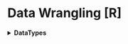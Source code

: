 # Data Wrangling [R]
<div style='width:1000px;margin:auto'>

<details><summary><b>DataTypes</b></summary>
<p>
<p><a href="https://www.statmethods.net/input/datatypes.html">See the whole <b> Datatypes </b> from here</a> </p>

<details><summary><b>1. Vector</b> [Array in python]</summary>
<p>

<details><summary>Vector of <b>Strings</b></summary>
<p>
~~~
# A 'vector' is one of the data types in R. Vectors must contain
# the same type of data, that is the entries must all be of the
# same type: character (most programmers call these strings),
# logical (TRUE or FALSE), or numeric.

udacious <- c("Chris Saden", "Lauren Castellano",
              "Sarah Spikes","Dean Eckles",
              "Andy Brown", "Moira Burke",
              "Kunal Chawla")
~~~
</p>
</details>

<details><summary>Vector of <b>Numbers</b></summary>
<p>
~~~
# R start indexing from 1.
# the output will contain 1 and 10 and all the numbers in between.

numbers <- c(1:10)

numbers

numbers <- c(numbers, 11:20)

numbers
~~~

</p>
</details>

<details><summary><b>Built-in Functions</b> For Vectors</summary>
<p>

<details><summary><b>Get length of characters </b></summary>
<p>
~~~
mystery = nchar(udacious)
mystery

########### output #########
[1] 11 17 12 11 10 11 12  6
~~~
</p>
</details>

<details><summary><b>Element Selection</b></summary>
<p>
~~~
udacious[mystery == 11]


########### output #########
[1] "Chris Saden" "Dean Eckles" "Moira Burke"
~~~
</p>
</details>

</p>
</details> 

</p>
</details>

<details><summary><b>2. Matrices</b></summary>
<p>
~~~
# All columns in a matrix must have the same mode(numeric, character, etc.) and the same length. The general format is

# mymatrix <- matrix(vector, nrow=r, ncol=c, byrow=FALSE,
#   dimnames=list(char_vector_rownames, char_vector_colnames))

# byrow=TRUE indicates that the matrix should be filled by rows. byrow=FALSE indicates that the matrix should be filled by columns (the default). dimnames provides optional labels for the columns and rows.\

# generates 5 x 4 numeric matrix
y<-matrix(1:20, nrow=5,ncol=4)

# another example
cells <- c(1,26,24,68)
rnames <- c("R1", "R2")
cnames <- c("C1", "C2")
mymatrix <- matrix(cells, nrow=2, ncol=2, byrow=TRUE,
  dimnames=list(rnames, cnames))
  
# Identify rows, columns or elements using subscripts.
x[,4] # 4th column of matrix
x[3,] # 3rd row of matrix
x[2:4,1:3] # rows 2,3,4 of columns 1,2,3
~~~
</p>
</details>

<details><summary><b>3. Arrays</b></summary>
<p>
<blockquote>
  <p>Note: Arrays are similar to matrices but can have more than two dimensions. See help(array) for details. </p>
</blockquote>

</p>
</details>

<details><summary><b>4. DataFrames</b></summary>
<p>
<blockquote>
  <p>A data frame is more general than a matrix, in that different columns can have different modes (numeric, character, factor, etc.). This is similar to SAS and SPSS datasets.</p>
</blockquote>
~~~
d <- c(1,2,3,4)
e <- c("red", "white", "red", NA)
f <- c(TRUE,TRUE,TRUE,FALSE)
mydata <- data.frame(d,e,f)
names(mydata) <- c("ID","Color","Passed") # variable names
~~~
</p>
</details>

<details><summary><b>5. Lists</b> [dict in python]</summary>
<p>
<blockquote>
  <p>An ordered collection of objects (components). A list allows you to gather a variety of (possibly unrelated) objects under one name.</p>
</blockquote>
~~~
# example of a list with 4 components -
# a string, a numeric vector, a matrix, and a scaler
w <- list(name="Fred", mynumbers=a, mymatrix=y, age=5.3)

# example of a list containing two lists
v <- c(list1,list2)
~~~

<blockquote>
  <p>Identify elements of a list using the [[]] convention.</p>
</blockquote>
~~~
mylist[[2]] # 2nd component of the list
mylist[["mynumbers"]] # component named mynumbers in list
~~~

</p>
</details>

<details><summary><b>6. Factors</b> [cat variables]</summary>
<p>
<blockquote>
  <p>1. Tell R that a variable is nominal by making it a factor. The factor stores the nominal values as a vector of integers in the range [ 1... k ] (where k is the number of unique values in the nominal variable), and an internal vector of character strings (the original values) mapped to these integers.</p>
</blockquote>
~~~
# variable gender with 20 "male" entries and
# 30 "female" entries
gender <- c(rep("male",20), rep("female", 30))
gender <- factor(gender)
# stores gender as 20 1s and 30 2s and associates
# 1=female, 2=male internally (alphabetically)
# R now treats gender as a nominal variable
summary(gender)
~~~

<blockquote>
  <p>2. An ordered factor is used to represent an ordinal variable.</p>
</blockquote>
~~~
# variable rating coded as "large", "medium", "small'
rating <- ordered(rating, levels=c("small", "medium", "large")
# recodes rating to 1,2,3 and associates
# 1=large, 2=medium, 3=small internally
# R now treats rating as ordinal

# Alternative way
# T means True
rating <- factor(rating, levels=c("small", "medium", "large"), ordered=T)
~~~

</p>
</details>

</p>
</details>

<details><summary><b>DataFrame</b></summary>
<p>

<details><summary><b>Load DataFrame</b></summary>
<p>
~~~
# You should see mtcars appear in the 'Environment' tab with
# <Promise> listed next to it. 

# The object (mtcars) appears as a 'Promise' object in the
# workspace until we run some code that uses the object.

# R has stored the mtcars data into a spreadsheet-like object
# called a data frame. Run the next command to see what variables
# are in the data set and to fully load the data set as an
# object in R. You should see <Promise> disappear when you
# run the next line of code.

# Load from existing R dataframes.
data(mtcars)

## Load from csv file
# we use stringsAsFactors=FALSE to treat strings as strings not factors
# Note: Factor means a categorical variable that has different flavors or levels.
statesInfo <- read.csv('stateData.csv', stringsAsFactors=FALSE)

## Load from tsv
df <- read.delim('pseudo_facebook.tsv')
df <- read.csv('pseudo_facebook.tsv', sep='\t')
~~~
</p>
</details>


<details><summary>Print <b>Column names</b> and <b>Row names</b></summary>
<p>
~~~
# Print out all the data frame
mtcars

# Print the name of the columns
names(mtcars)

# Print the name of the rows
row.names(mtcars)

# Run this code to change the row names of the cars to numbers.
row.names(mtcars) <- c(1:32)
~~~
</p>
</details>

<details><summary>Print <b>Structure</b> of <b>DataFrame</b> [.info]</summary>
<p>
~~~
# str = structure
str(mtcars)

########## output ##########
'data.frame':	32 obs. of  11 variables:
 $ mpg : num  21 21 22.8 21.4 18.7 18.1 14.3 24.4 22.8 19.2 ...
 $ cyl : num  6 6 4 6 8 6 8 4 4 6 ...
 $ disp: num  160 160 108 258 360 ...
 $ hp  : num  110 110 93 110 175 105 245 62 95 123 ...
 $ drat: num  3.9 3.9 3.85 3.08 3.15 2.76 3.21 3.69 3.92 3.92 ...
 $ wt  : num  2.62 2.88 2.32 3.21 3.44 ...
 $ qsec: num  16.5 17 18.6 19.4 17 ...
 $ vs  : num  0 0 1 1 0 1 0 1 1 1 ...
 $ am  : num  1 1 1 0 0 0 0 0 0 0 ...
 $ gear: num  4 4 4 3 3 3 3 4 4 4 ...
 $ carb: num  4 4 1 1 2 1 4 2 2 4 ...
~~~
</p>
</details>

<details><summary>Print <b>Shape</b> of <b>DataFrame</b> [.shape]</summary>
<p>
~~~
# print out the dimensions
dim(mtcars)

########## output ##########
[1] 32 11		# 32 rows, 11 columns
~~~
</p>
</details>

<details><summary><b>Head</b> & <b>Tail</b> [.head(), .tail()]</summary>
<p>
~~~
# It's tedious to relabel our data frame with the right car names
# so let's reload the data set and print out the first ten rows.

data(mtcars)
head(mtcars, 10)

# The head() function prints out the first six rows of a data frame
# by default. Run the code below to see.
head(mtcars)

# I think you'll know what this does.
tail(mtcars, 3)
~~~
</p>
</details>

<details><summary><b>summary</b> [.describe()]</summary>
<p>
~~~
# like df.descibe in python to show some descriptive statistics about the columns in the data frame.
summary(df)
~~~
</p>
</details>

<details><summary>How many <b>unique</b> values in <b>a Categorical (factor)</b> Variable</summary>
<p>
~~~
# like df.descibe in python to show some descriptive statistics about the columns in the data frame.
table(df$cat_col)

######### output ################ age
      18-24       25-34       35-44       45-54       55-64 65 or Above    Under 18 
      15802       11575        2257         502         140          60        2330 
~~~

<h4>2. Show only the levels of the categorical variable</h4>
~~~
levels(df$cat_col)

####### Output ##########
[1] "female" "male"  
~~~
</p>
</details>

<details><summary><b>By</b> statistic [.groupby in Python]</summary><p>
~~~
# (numeric variable, cat variable, statistic)
by(df$friend_count, df$gender, summary)

##### Output #####
df$gender: female
   Min. 1st Qu.  Median    Mean 3rd Qu.    Max. 
      0      37      96     242     244    4923 
------------------------------------------------------------------- 
df$gender: male
   Min. 1st Qu.  Median    Mean 3rd Qu.    Max. 
      0      27      74     165     182    4917 
~~~
</p></details>

<details><summary><b>Select specific Column</b></summary>
<p>
~~~
# 12. Let's examine our car data more closely. We can access an
# an individual variable (or column) from the data frame using
# the '$' sign. Run the code below to print out the variable
# miles per gallon. This is the mpg column in the data frame.

mtcars$mpg

# Print out any two other variables to the console.
mtcars$cyl
mtcars$drat

# Select by numbers of columns
head(statesInfo[, c(1, 2, 3)])

# Select a bunch of columns by number
head(df[, 1:5])  # select from first column to the fifth.
~~~
</p>
</details>

<details><summary><b>Select based on Condition</b></summary>
<p>
~~~
# 1. using "subset(dataframe, condition on columns)" 
stateSubset <- subset(df, state.region == 1)

# 2. using "df[Rows Condition, Columns Condition]
stateSubset <- df[df$state.region == 1, ]   # Select all columns for that condition

## Note: "state.region" is the name of the columns
~~~
</p>
</details>

<details><summary>Remove <b>Missing Values</b></summary>
<p>
~~~
# Extract missing data (in thise case, returns empty)
df_without_na <- na.omit(df)

# NOTE:
# In this case, you get an empty data frame, because every state has at least one missing value amongst the 153 fields. In contrast, if you ran the function with income_total, you’d just get the same data frame, because no values are missing for the first seven columns.
~~~
</p>
</details>

<details><summary><b>Merge</b> 2 dataframes together [.merge]</summary>
<p>
~~~
# Combine
income0813 <- merge(df1, df2, by="Id")
~~~
</p>
</details>


<details><summary><b>Save</b> dataframe as csv file [.to_csv]</summary>
<p>
~~~
# Save df in a csv file
write.table(income_total, "data/income-totals.csv",
    row.names=FALSE, sep=",")

~~~
</p>
</details>

</p>
</details>


<details><summary><b>Statistics</b></summary>
<p>
~~~
# This is a vector containing the mpg (miles per gallon) of
# the 32 cars. Run this next line of code to get the average mpg for
# for all the cars. What is it?
mean(mtcars$mpg)
~~~
</p>
</details>

<details><summary><b>Misc</b></summary>
<p>

<details><summary>Needs <b>Help</b></summary>
<p>
~~~
# Add '?' before any command to get some describtion
?names(mtcars)
~~~
</p>
</details>

<details><summary><b>Key Bindings</b></summary>
<p>
<ol>
<li><b>[Ctrl + Enter]</b>: Perform the current command, and move the cursor to the following command.</li>

<li><b>[Alt + Enter]</b>: Perform <i>only</i> the current command.</li>
</ol>
</p>
</details>

<details><summary>See or Change <b>Location</b></summary>
<p>
~~~
# see the working directory
getwd()

# change the working directory
setwd('link/to/path')
~~~
</p>
</details>

<details><summary>See files in the current directory</summary>
<p>
~~~
# see files in the current directory
list.files()
~~~
</p>
</details>

</p>
</details>

<details><summary><b>Rmd</b></summary>
<p>
<h4>markdown for R in Rstudio</h4>
<h4>Note:</h4> After you finish, press <b>knit</b>in Rstudio to convert Rmd to HTML.
~~~
# Example
Speed and Stopping Distances of Cars
========================================================

This is an R Markdown document or RMD. Markdown is a simple formatting syntax for authoring web pages (click the **Help** toolbar button for more details on using R Markdown).
<details><summary>Code</summary>
<p>
```{r}
?cars
str(cars)
```
</p>
</details>


```{r fig.height=10, fig.width=10}
plot(cars)
```
~~~
</p>
</details>

<details><summary>Condition statistic for column using <b>group_by() & summarise()</b></summary><p>
~~~
# 1. First Trial
install.packages('dplyr')
library(dplyr)

age_groups <- group_by(df, age)
df.fc_by_age <- summarise(age_groups,
                          friend_count_mean = mean(friend_count),
                          friend_count_median = median(friend_count),
                          n = n())
df.fc_by_age <- arrange(df.fc_by_age, age)

head(df.fc_by_age)

#### Output ####
    age friend_count_mean friend_count_median     n
  <int>             <dbl>               <dbl> <int>
1    13              165.                 74    484
2    14              251.                132   1925
3    15              348.                161   2618
4    16              352.                172.  3086
5    17              350.                156   3283
6    18              331.                162   5196
~~~

~~~
# Second Trial
df.fc_by_age <- df %>%
  group_by(age) %>%
  summarise(friend_count_mean = mean(friend_count),
            friend_count_median = median(friend_count),
            n = n()) %>%
  arrange(age)
~~~
</p></details>

<details><summary>Find <b>Correlation</b></summary><p>
~~~
# you can choose between pearson or spearman and kendall.
cor.test(df$age, df$friend_count, method='pearson')

# Correlation with subset of the data
with(subset(df, age<=70), cor.test(age, friend_count, method='pearson'))
~~~
</p></details>



</div>